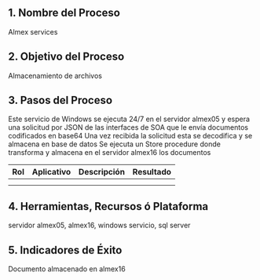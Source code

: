 ## 1. Nombre del Proceso
Almex services
## 2. Objetivo del Proceso
Almacenamiento de archivos
## 3. Pasos del Proceso
Este servicio de Windows se ejecuta 24/7 en el servidor almex05 y espera una solicitud por JSON de las interfaces de SOA que le envía documentos codificados en base64
Una vez recibida la solicitud esta se decodifica y se almacena en base de datos 
Se ejecuta un Store procedure donde transforma y almacena en el servidor almex16 los documentos 

| **Rol** | **Aplicativo** | **Descripción** | **Resultado** |
| ------- | -------------- | --------------- | ------------- |
|         |                |                 |               |
|         |                |                 |               |


## 4. Herramientas, Recursos ó Plataforma
servidor almex05, almex16, windows servicio, sql server

## 5. Indicadores de Éxito
Documento almacenado en almex16
